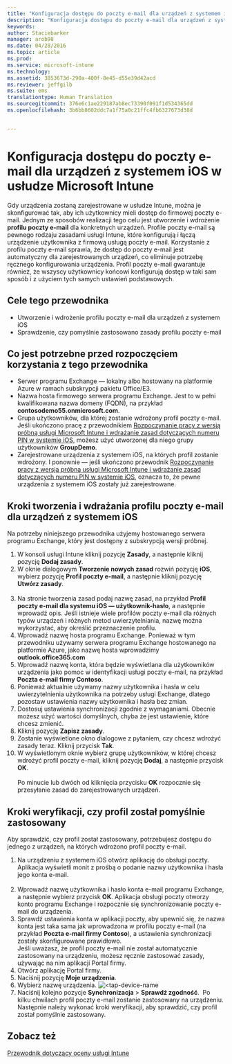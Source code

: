 ```yaml
---
title: "Konfiguracja dostępu do poczty e-mail dla urządzeń z systemem iOS | Microsoft Intune"
description: "Konfiguracja dostępu do poczty e-mail dla urządzeń z systemem iOS w usłudze Intune"
keywords: 
author: Staciebarker
manager: arob98
ms.date: 04/28/2016
ms.topic: article
ms.prod: 
ms.service: microsoft-intune
ms.technology: 
ms.assetid: 3853673d-290a-400f-8e45-d55e39d42acd
ms.reviewer: jeffgilb
ms.suite: ems
translationtype: Human Translation
ms.sourcegitcommit: 376e6c1ae229187ab8ec73390f091f1d534365dd
ms.openlocfilehash: 3b6bb8602ddc7a1f75a0c21ffc4fb6327673d38d


---
```


# Konfiguracja dostępu do poczty e-mail dla urządzeń z systemem iOS w usłudze Microsoft Intune
Gdy urządzenia zostaną zarejestrowane w usłudze Intune, można je skonfigurować tak, aby ich użytkownicy mieli dostęp do firmowej poczty e-mail. Jednym ze sposobów realizacji tego celu jest utworzenie i wdrożenie **profilu poczty e-mail** dla konkretnych urządzeń. Profile poczty e-mail są pewnego rodzaju zasadami usługi Intune, które konfigurują i łączą urządzenie użytkownika z firmową usługą poczty e-mail.
Korzystanie z profilu poczty e-mail sprawia, że dostęp do poczty e-mail jest automatyczny dla zarejestrowanych urządzeń, co eliminuje potrzebę ręcznego konfigurowania urządzenia. Profil poczty e-mail gwarantuje również, że wszyscy użytkownicy końcowi konfigurują dostęp w taki sam sposób i z użyciem tych samych ustawień podstawowych.

## Cele tego przewodnika

- Utworzenie i wdrożenie profilu poczty e-mail dla urządzeń z systemem iOS
- Sprawdzenie, czy pomyślnie zastosowano zasady profilu poczty e-mail

## Co jest potrzebne przed rozpoczęciem korzystania z tego przewodnika

- Serwer programu Exchange — lokalny albo hostowany na platformie Azure w ramach subskrypcji pakietu Office/E3.
- Nazwa hosta firmowego serwera programu Exchange. Jest to w pełni kwalifikowana nazwa domeny (FQDN), na przykład **contosodemo55.onmicrosoft.com**.
- Grupa użytkowników, dla której zostanie wdrożony profil poczty e-mail. Jeśli ukończono pracę z przewodnikiem [Rozpoczynanie pracy z wersją próbną usługi Microsoft Intune i wdrażanie zasad dotyczących numeru PIN w systemie iOS](start-a-microsoft-intune-trial-and-deploy-ios-pin-policy.md), możesz użyć utworzonej dla niego grupy użytkowników **GroupDemo**.
- Zarejestrowane urządzenia z systemem iOS, na których profil zostanie wdrożony. I ponownie — jeśli ukończono przewodnik [Rozpoczynanie pracy z wersją próbną usługi Microsoft Intune i wdrażanie zasad dotyczących numeru PIN w systemie iOS](start-a-microsoft-intune-trial-and-deploy-ios-pin-policy.md), oznacza to, że pewne urządzenia z systemem iOS zostały już zarejestrowane.

## Kroki tworzenia i wdrażania profilu poczty e-mail dla urządzeń z systemem iOS

Na potrzeby niniejszego przewodnika użyjemy hostowanego serwera programu Exchange, który jest dostępny z subskrypcją wersji próbnej.
1. W konsoli usługi Intune kliknij pozycję **Zasady**, a następnie kliknij pozycję **Dodaj zasady**.
![<add-policy>](./media/Email-Walkthrough/Email-Walkthrough-1.png)
2. W oknie dialogowym **Tworzenie nowych zasad** rozwiń pozycję **iOS**, wybierz pozycję **Profil poczty e-mail**, a następnie kliknij pozycję **Utwórz zasady**.  
![<ios-email-profile-policy>](./media/Email-Walkthrough/Email-Walkthrough-2.png)
3. Na stronie tworzenia zasad podaj nazwę zasad, na przykład **Profil poczty e-mail dla systemu iOS — użytkownik-hasło**, a następnie wprowadź opis. Jeśli istnieje wiele profilów poczty e-mail dla różnych typów urządzeń i różnych metod uwierzytelniania, nazwę można wykorzystać, aby określić przeznaczenie profilu.
4. Wprowadź nazwę hosta programu Exchange. Ponieważ w tym przewodniku używamy serwera programu Exchange hostowanego na platformie Azure, jako nazwę hosta wprowadzimy **outlook.office365.com**
![<add-exchange-host-name>](./media/Email-Walkthrough/Email-Walkthrough-3.png)
5. Wprowadź nazwę konta, która będzie wyświetlana dla użytkowników urządzenia jako pomoc w identyfikacji usługi poczty e-mail, na przykład **Poczta e-mail firmy Contoso**.
6. Ponieważ aktualnie używamy nazwy użytkownika i hasła w celu uwierzytelnienia użytkownika na potrzeby usługi Exchange, dlatego pozostaw ustawienia nazwy użytkownika i hasła bez zmian.
7. Dostosuj ustawienia synchronizacji zgodnie z wymaganiami. Obecnie możesz użyć wartości domyślnych, chyba że jest ustawienie, które chcesz zmienić.  
8. Kliknij pozycję **Zapisz zasady**.
9. Zostanie wyświetlone okno dialogowe z pytaniem, czy chcesz wdrożyć zasady teraz. Kliknij przycisk **Tak**.
![<deploy-policy-now-dialog>](./media/Email-Walkthrough/Email-Walkthrough-4.png)
10. W wyświetlonym oknie wybierz grupę użytkowników, w której chcesz wdrożyć profil poczty e-mail, kliknij pozycję **Dodaj**, a następnie przycisk **OK**.  
![<finish-add-policy>](./media/Email-Walkthrough/Email-Walkthrough-5.png)  
Po minucie lub dwóch od kliknięcia przycisku **OK** rozpocznie się przesyłanie zasad do zarejestrowanych urządzeń.

## Kroki weryfikacji, czy profil został pomyślnie zastosowany

Aby sprawdzić, czy profil został zastosowany, potrzebujesz dostępu do jednego z urządzeń, na których wdrożono profil poczty e-mail.
1. Na urządzeniu z systemem iOS otwórz aplikację do obsługi poczty.
Aplikacja wyświetli monit z prośbą o podanie nazwy użytkownika i hasła jego konta e-mail.  
![<verify-policy-add-password>](./media/Email-Walkthrough/Email-Walkthrough-6.png)
2. Wprowadź nazwę użytkownika i hasło konta e-mail programu Exchange, a następnie wybierz przycisk **OK**.
 Aplikacja obsługi poczty otworzy konto programu Exchange i rozpocznie się synchronizowanie poczty e-mail do urządzenia.
![<exchange-account-opens>](./media/Email-Walkthrough/Email-Walkthrough-7.png)
3. Sprawdź ustawienia konta w aplikacji poczty, aby upewnić się, że nazwa konta jest taka sama jak wprowadzona w profilu poczty e-mail (na przykład **Poczta e-mail firmy Contoso**), a ustawienia synchronizacji zostały skonfigurowane prawidłowo.
![<check-account-settings>](./media/Email-Walkthrough/Email-Walkthrough-8.png)
![<check-email-account-name>](./media/Email-Walkthrough/Email-Walkthrough-9.png)  
  Jeśli uważasz, że profil poczty e-mail nie został automatycznie zastosowany na urządzeniu, możesz ręcznie zastosować zasady, używając na nim aplikacji Portal firmy.
1. Otwórz aplikację Portal firmy.
2. Naciśnij pozycję **Moje urządzenia**.
3. Wybierz nazwę urządzenia.
![<tap-device-name](./media/Email-Walkthrough/Email-Walkthrough-10.png)
4. Naciśnij kolejno pozycje **Synchronizacja** > **Sprawdź zgodność**.
![<tap-sync-check-device>](./media/Email-Walkthrough/Email-Walkthrough-11.png) Po kilku chwilach profil poczty e-mail zostanie zastosowany na urządzeniu. Następnie należy wykonać kroki weryfikacji, aby sprawdzić, czy profil został pomyślnie zastosowany.

## Zobacz też
[Przewodnik dotyczący oceny usługi Intune](get-started-with-a-30-day-trial-of-microsoft-intune.md)



<!--HONumber=Jul16_HO3-->


